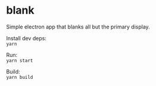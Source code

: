 # blank

Simple electron app that blanks all but the primary display.

Install dev deps:  
`yarn`

Run:  
`yarn start`

Build:  
`yarn build`
